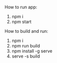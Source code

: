 How to run app:
1. npm i
2. npm start

How to build and run:
1. npm i
2. npm run build
3. npm install -g serve
4. serve -s build
